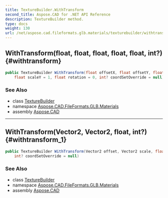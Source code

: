 ```yaml
---
title: TextureBuilder.WithTransform
second_title: Aspose.CAD for .NET API Reference
description: TextureBuilder method. 
type: docs
weight: 130
url: /net/aspose.cad.fileformats.glb.materials/texturebuilder/withtransform/
---
```

## WithTransform(float, float, float, float, float, int?) {#withtransform}

```csharp
public TextureBuilder WithTransform(float offsetX, float offsetY, float scaleX = 1, 
    float scaleY = 1, float rotation = 0, int? coordSetOverride = null)
```

### See Also

* class [TextureBuilder](../)
* namespace [Aspose.CAD.FileFormats.GLB.Materials](../../texturebuilder/)
* assembly [Aspose.CAD](../../../)

---

## WithTransform(Vector2, Vector2, float, int?) {#withtransform_1}

```csharp
public TextureBuilder WithTransform(Vector2 offset, Vector2 scale, float rotation = 0, 
    int? coordSetOverride = null)
```

### See Also

* class [TextureBuilder](../)
* namespace [Aspose.CAD.FileFormats.GLB.Materials](../../texturebuilder/)
* assembly [Aspose.CAD](../../../)


